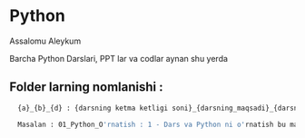 # Python
Assalomu Aleykum 

Barcha Python Darslari, PPT lar va codlar aynan shu yerda


## Folder larning nomlanishi : 


```bash
  {a}_{b}_{d} : {darsning ketma ketligi soni}_{darsning_maqsadi}_{darsning_maqsadi}

  Masalan : 01_Python_O'rnatish : 1 - Dars va Python ni o'rnatish bu maqsad. 
```


